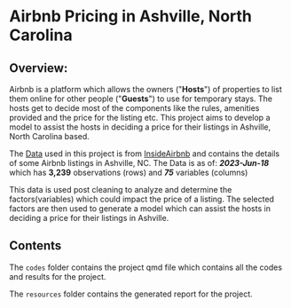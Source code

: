 # Airbnb Pricing in Ashville, North Carolina

## Overview:

Airbnb is a platform which allows the owners ("**Hosts**") of properties to list them online for other people ("**Guests**") to use for temporary stays. The hosts get to decide most of the components like the rules, amenities provided and the price for the listing etc. This project aims to develop a model to assist the hosts in deciding a price for their listings in Ashville, North Carolina based.

The [Data](https://anlane611.github.io/ids702-fall23/DAA/listings.csv) used in this project is from [InsideAirbnb](http://insideairbnb.com/get-the-data/) and contains the details of some Airbnb listings in Ashville, NC. The Data is as of: ***2023-Jun-18*** which has **3,239** observations (rows) and ***75*** variables (columns)

This data is used post cleaning to analyze and determine the factors(variables) which could impact the price of a listing. The selected factors are then used to generate a model which can assist the hosts in deciding a price for their listings in Ashville.

## Contents

The `codes` folder contains the project qmd file which contains all the codes and results for the project.

The `resources` folder contains the generated report for the project.
